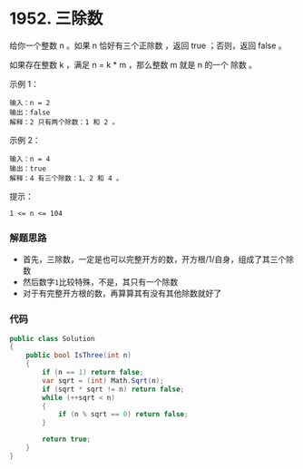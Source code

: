 # 1952. 三除数
给你一个整数 n 。如果 n 恰好有三个正除数 ，返回 true ；否则，返回 false 。

如果存在整数 k ，满足 n = k * m ，那么整数 m 就是 n 的一个 除数 。

示例 1：
```
输入：n = 2
输出：false
解释：2 只有两个除数：1 和 2 。
```
示例 2：
```
输入：n = 4
输出：true
解释：4 有三个除数：1、2 和 4 。
```

提示：
```
1 <= n <= 104
```

### 解题思路
+ 首先，三除数，一定是也可以完整开方的数，开方根/1/自身，组成了其三个除数
+ 然后数字``1``比较特殊，不是，其只有一个除数
+ 对于有完整开方根的数，再算算其有没有其他除数就好了

### 代码

```csharp
public class Solution
{
    public bool IsThree(int n)
    {
        if (n == 1) return false;
        var sqrt = (int) Math.Sqrt(n);
        if (sqrt * sqrt != n) return false;
        while (++sqrt < n)
        {
            if (n % sqrt == 0) return false;
        }

        return true;
    }
}
```
